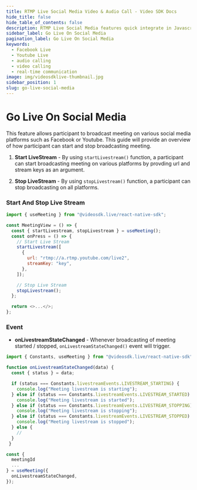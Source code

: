 ```yaml
---
title: RTMP Live Social Media Video & Audio Call - Video SDK Docs
hide_title: false
hide_table_of_contents: false
description: RTMP Live Social Media features quick integrate in Javascript, React JS, Android, IOS, React Native, Flutter with Video SDK to add live video & audio conferencing to your applications.
sidebar_label: Go Live On Social Media
pagination_label: Go Live On Social Media
keywords:
  - Facebook Live
  - Youtube Live
  - audio calling
  - video calling
  - real-time communication
image: img/videosdklive-thumbnail.jpg
sidebar_position: 1
slug: go-live-social-media
---
```


# Go Live On Social Media

This feature allows participant to broadcast meeting on various social media platforms such as Facebook or Youtube.
This guide will provide an overview of how participant can start and stop broadcasting meeting.

1. **Start LiveStream** - By using `startLivestream()` function, a participant can start broadcasting meeting on various platforms by provding url and stream keys as an argument.

2. **Stop LiveStream** - By using `stopLivestream()` function, a participant can stop broadcasting on all platforms.

### Start And Stop Live Stream

```js
import { useMeeting } from "@videosdk.live/react-native-sdk";

const MeetingView = () => {
  const { startLivestream, stopLivestream } = useMeeting();
  const onPress = () => {
    // Start Live Stream
    startLivestream([
      {
        url: "rtmp://a.rtmp.youtube.com/live2",
        streamKey: "key",
      },
    ]);

    // Stop Live Stream
    stopLivestream();
  };

  return <>...</>;
};
```

### Event

- **onLivestreamStateChanged** - Whenever broadcasting of meeting started / stopped, `onLivestreamStateChanged()` event will trigger.

```js
import { Constants, useMeeting } from "@videosdk.live/react-native-sdk";

function onLivestreamStateChanged(data) {
  const { status } = data;

  if (status === Constants.livestreamEvents.LIVESTREAM_STARTING) {
    console.log("Meeting livestream is starting");
  } else if (status === Constants.livestreamEvents.LIVESTREAM_STARTED) {
    console.log("Meeting livestream is started");
  } else if (status === Constants.livestreamEvents.LIVESTREAM_STOPPING) {
    console.log("Meeting livestream is stopping");
  } else if (status === Constants.livestreamEvents.LIVESTREAM_STOPPED) {
    console.log("Meeting livestream is stopped");
  } else {
    //
  }
 }

const {
  meetingId
  ...
} = useMeeting({
  onLivestreamStateChanged,
});

```

